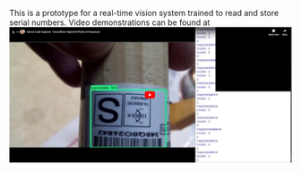    This is a prototype for a real-time vision system trained to read and store serial numbers. Video demonstrations can be found at 
   [![Link to my YouTube video!](https://github.com/dhar174/betz-vision-proto/blob/master/scripts/utube.png)](https://www.youtube.com/embed/videoseries?list=PLEYSCf-ztDVj3FQULdL0uEyrVIF-MC6FE) 
